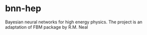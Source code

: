 bnn-hep
=======

Bayesian neural networks for high energy physics. The project is an adaptation of FBM package by R.M. Neal
